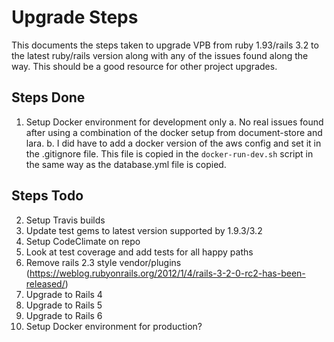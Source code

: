 # Upgrade Steps

This documents the steps taken to upgrade VPB from ruby 1.93/rails 3.2 to the latest ruby/rails version along with any of the issues found along the way.  This should be a good resource for other project upgrades.

## Steps Done

1. Setup Docker environment for development only
  a. No real issues found after using a combination of the docker setup from document-store and lara.
  b. I did have to add a docker version of the aws config and set it in the .gitignore file.  This file is copied in the `docker-run-dev.sh` script in the same way as the database.yml file is copied.

## Steps Todo

2. Setup Travis builds
3. Update test gems to latest version supported by 1.9.3/3.2
4. Setup CodeClimate on repo
5. Look at test coverage and add tests for all happy paths
6. Remove rails 2.3 style vendor/plugins (https://weblog.rubyonrails.org/2012/1/4/rails-3-2-0-rc2-has-been-released/)
7. Upgrade to Rails 4
8. Upgrade to Rails 5
9. Upgrade to Rails 6
9. Setup Docker environment for production?
